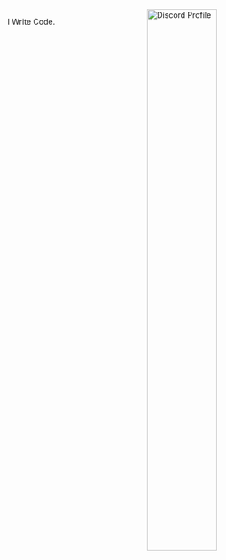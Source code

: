 <a href="https://discord.com/users/451442660490739722" target="_blank">
  <img src="https://lanyard.cnrad.dev/api/451442660490739722" alt="Discord Profile" align="right" width="50%" />
</a>



I Write Code.

